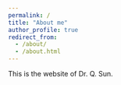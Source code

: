 ```yaml
---
permalink: /
title: "About me"
author_profile: true
redirect_from: 
  - /about/
  - /about.html
---
```


This is the website of Dr. Q. Sun.

